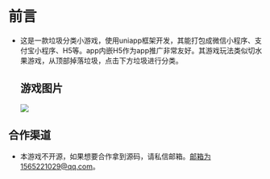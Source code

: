 

# 前言

- 这是一款垃圾分类小游戏，使用uniapp框架开发，其能打包成微信小程序、支付宝小程序、H5等。app内嵌H5作为app推广非常友好。其游戏玩法类似切水果游戏，从顶部掉落垃圾，点击下方垃圾进行分类。

  ## 游戏图片

  ![](https://github.com/listenlib/garbageSortingGame-H5-wx-uniapp/blob/main/readmeImg/garbageSortingGame.gif)

## 合作渠道

- 本游戏不开源，如果想要合作拿到源码，请私信邮箱。邮箱为1565221029@qq.com。
